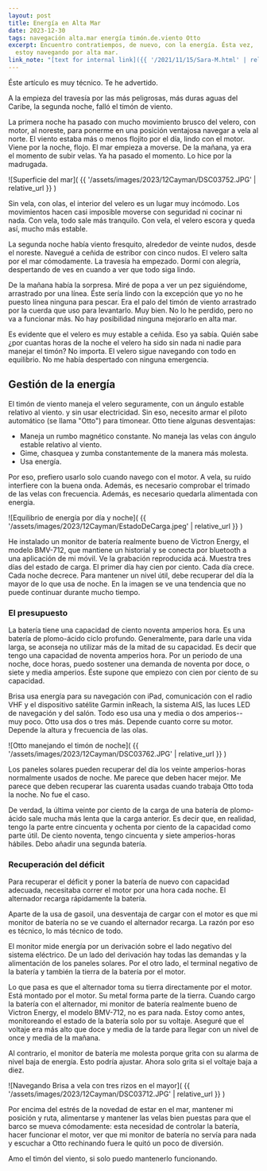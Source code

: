 ```yaml
---
layout: post
title: Energía en Alta Mar
date: 2023-12-30
tags: navegación alta.mar energía timón.de.viento Otto
excerpt: Encuentro contratiempos, de nuevo, con la energía. Ésta vez,
  estoy navegando por alta mar.
link_note: "[text for internal link]({{ '/2021/11/15/Sara-M.html' | relative_url }})"
---
```


Éste artículo es muy técnico. Te he advertido.

A la empieza del travesía por las más peligrosas, más duras aguas
del Caribe, la segunda noche, falló el timón de viento.

La primera noche ha pasado con mucho movimiento brusco del velero, con motor,
al noreste, para ponerme en una posición ventajosa navegar a vela al norte.
El viento estaba más o menos flojito por el día, lindo con el motor.  Viene por
la noche, flojo. El mar empieza a moverse.  De la mañana, ya era el momento
de subir velas. Ya ha pasado el momento.  Lo hice por la madrugada.

![Superficie del mar](
  {{ '/assets/images/2023/12Cayman/DSC03752.JPG' | relative_url }}
)

Sin vela, con olas, el interior del velero es un lugar muy incómodo.  Los
movimientos hacen casi imposible moverse con seguridad ni cocinar ni nada.  Con
vela, todo sale más tranquilo.  Con vela, el velero escora y queda así, mucho más
estable.

La segunda noche había viento fresquito, alrededor de veinte nudos, desde
el noreste. Navegué a ceñida de estribor con cinco nudos. El velero salta
por el mar cómodamente. La travesía ha empezado. Dormí con alegría,
despertando de ves en cuando a ver que todo siga lindo.

De la mañana había la sorpresa. Miré de popa a ver un pez siguiéndome,
arrastrado por una línea. Éste sería lindo con la excepción que yo no he puesto
línea ninguna para pescar. Era el palo del timón de viento arrastrado por
la cuerda que uso para levantarlo. Muy bien. No lo he perdido, pero no va
a funcionar más. No hay posibilidad ninguna mejorarlo en alta mar.

Es evidente que el velero es muy estable a ceñida. Eso ya sabía.  Quién sabe
¿por cuantas horas de la noche el velero ha sido sin nada ni nadie para manejar
el timón? No importa.  El velero sigue navegando con todo en equilibrio. No me
había despertado con ninguna emergencia.

## Gestión de la energía

El timón de viento maneja el velero seguramente, con un ángulo estable
relativo al viento. y sin usar electricidad. Sin eso, necesito armar el
piloto automático (se llama "Otto") para timonear. Otto tiene algunas
desventajas:

- Maneja un rumbo magnético constante. No maneja las velas con ángulo
  estable relativo al viento.
- Gime, chasquea y zumba constantemente de la manera más molesta.
- Usa energía.

Por eso, prefiero usarlo solo cuando navego con el motor. A vela, su ruido
interfiere con la buena onda. Además, es necesario comprobar el trimado
de las velas con frecuencia. Además, es necesario quedarla alimentada
con energía.

![Equilibrio de energía por día y noche](
  {{ '/assets/images/2023/12Cayman/EstadoDeCarga.jpeg' | relative_url }}
)

He instalado un monitor de batería realmente bueno de Victron Energy, el modelo
BMV-712, que mantiene un historial y se conecta por bluetooth a una aplicación
de mi móvil. Ve la grabación reproducida acá. Muestra tres días del estado
de carga. El primer día hay cien por ciento. Cada día crece. Cada noche
decrece. Para mantener un nivel útil, debe recuperar del día la mayor de lo
que usa de noche. En la imagen se ve una tendencia que no puede continuar
durante mucho tiempo.

### El presupuesto

La batería tiene una capacidad de ciento noventa amperios hora. Es una
batería de plomo-ácido ciclo profundo. Generalmente, para darle una vida larga,
se aconseja no utilizar más de la mitad de su capacidad.
Es decir que tengo una capacidad de noventa amperios hora.
Por un periodo de una noche, doce horas, puedo sostener una demanda de noventa
por doce, o siete y media amperios. Éste supone que empiezo con cien por ciento
de su capacidad.

Brisa usa energía para su navegación con iPad, comunicación con el radio
VHF y el dispositivo satélite Garmin inReach, la sistema AIS, las luces LED de
navegación y del salón. Todo eso usa una y media o dos amperios-- muy poco.
Otto usa dos o tres más. Depende cuanto corre su motor. Depende la altura y
frecuencia de las olas.

![Otto manejando el timón de noche](
  {{ '/assets/images/2023/12Cayman/DSC03762.JPG' | relative_url }}
)

Los paneles solares pueden recuperar del día los veinte amperios-horas
normalmente usados de noche. Me parece que deben hacer mejor. Me parece
que deben recuperar las cuarenta usadas cuando trabaja Otto toda la noche.
No fue el caso.

De verdad, la última veinte por ciento de la carga de una batería de
plomo-ácido sale mucha más lenta que la carga anterior. Es decir que, en
realidad, tengo la parte entre cincuenta y ochenta por ciento de la
capacidad como parte útil. De ciento noventa, tengo cincuenta y siete
amperios-horas hábiles. Debo añadir una segunda batería.

### Recuperación del déficit

Para recuperar el déficit y poner la batería de nuevo con capacidad adecuada,
necesitaba correr el motor por una hora cada noche. El alternador recarga
rápidamente la batería.

Aparte de la usa de gasoil, una desventaja de cargar con el motor es que
mi monitor de batería no se ve cuando el alternador
recarga. La razón por eso es técnico, lo más técnico de todo.

El monitor mide energía por un derivación sobre el lado negativo del
sistema eléctrico. De un lado del derivación hay todas las demandas y
la alimentación de los paneles solares. Por el otro lado, el terminal
negativo de la batería y también la tierra de la batería por el motor.

Lo que pasa es que el alternador toma su tierra directamente por el motor.  Está
montado por el motor. Su metal forma parte de la tierra. Cuando cargo la batería
con el alternador, mi monitor de batería realmente bueno de Victron Energy, el
modelo BMV-712, no es para nada. Estoy como antes, monitoreando el estado de la
batería solo por su voltaje. Aseguré que el voltaje era más alto que doce y
media de la tarde para llegar con un nivel de once y media de la mañana.

Al contrario, el monitor de batería me molesta porque grita con su alarma
de nivel baja de energía. Esto podría ajustar. Ahora solo grita si el voltaje
baja a diez.

![Navegando Brisa a vela con tres rizos en el mayor](
  {{ '/assets/images/2023/12Cayman/DSC03712.JPG' | relative_url }}
)

Por encima del estrés de la novedad de estar en el mar, mantener mi posición y
ruta, alimentarse y mantener las velas bien puestas para que el barco se mueva
cómodamente: esta necesidad de controlar la batería, hacer funcionar el motor,
ver que mi monitor de batería no servía para nada y escuchar a Otto rechinando
fuera le quitó un poco de diversión.

Amo el timón del viento, si solo puedo mantenerlo funcionando.

